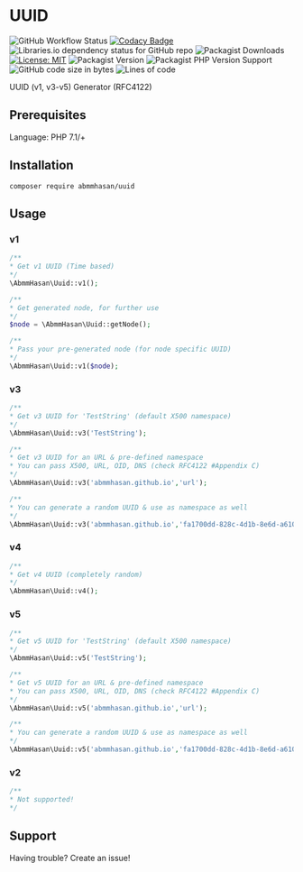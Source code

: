 # UUID

![GitHub Workflow Status](https://img.shields.io/github/workflow/status/abmmhasan/uuid/build)
[![Codacy Badge](https://app.codacy.com/project/badge/Grade/b94b63f507ff4b91be4353e3a98c3fe3)](https://www.codacy.com/gh/abmmhasan/UUID/dashboard?utm_source=github.com&amp;utm_medium=referral&amp;utm_content=abmmhasan/UUID&amp;utm_campaign=Badge_Grade)
![Libraries.io dependency status for GitHub repo](https://img.shields.io/librariesio/github/abmmhasan/uuid)
![Packagist Downloads](https://img.shields.io/packagist/dt/abmmhasan/uuid)
[![License: MIT](https://img.shields.io/badge/License-MIT-green.svg)](https://opensource.org/licenses/MIT)
![Packagist Version](https://img.shields.io/packagist/v/abmmhasan/uuid)
![Packagist PHP Version Support](https://img.shields.io/packagist/php-v/abmmhasan/uuid)
![GitHub code size in bytes](https://img.shields.io/github/languages/code-size/abmmhasan/uuid)
![Lines of code](https://img.shields.io/tokei/lines/github/abmmhasan/uuid)

UUID (v1, v3-v5) Generator (RFC4122)


## Prerequisites

Language: PHP 7.1/+

## Installation

```
composer require abmmhasan/uuid
```

## Usage

### v1

```php
/**
* Get v1 UUID (Time based)
*/
\AbmmHasan\Uuid::v1();

/**
* Get generated node, for further use
*/
$node = \AbmmHasan\Uuid::getNode();

/**
* Pass your pre-generated node (for node specific UUID)
*/
\AbmmHasan\Uuid::v1($node);
```

### v3

```php
/**
* Get v3 UUID for 'TestString' (default X500 namespace)
*/
\AbmmHasan\Uuid::v3('TestString');

/**
* Get v3 UUID for an URL & pre-defined namespace
* You can pass X500, URL, OID, DNS (check RFC4122 #Appendix C)
*/
\AbmmHasan\Uuid::v3('abmmhasan.github.io','url');

/**
* You can generate a random UUID & use as namespace as well
*/
\AbmmHasan\Uuid::v3('abmmhasan.github.io','fa1700dd-828c-4d1b-8e6d-a6104807da90');
```

### v4

```php
/**
* Get v4 UUID (completely random)
*/
\AbmmHasan\Uuid::v4();
```

### v5

```php
/**
* Get v5 UUID for 'TestString' (default X500 namespace)
*/
\AbmmHasan\Uuid::v5('TestString');

/**
* Get v5 UUID for an URL & pre-defined namespace
* You can pass X500, URL, OID, DNS (check RFC4122 #Appendix C)
*/
\AbmmHasan\Uuid::v5('abmmhasan.github.io','url');

/**
* You can generate a random UUID & use as namespace as well
*/
\AbmmHasan\Uuid::v5('abmmhasan.github.io','fa1700dd-828c-4d1b-8e6d-a6104807da90');
```

### v2

```php
/** 
* Not supported! 
*/
```

## Support

Having trouble? Create an issue!
